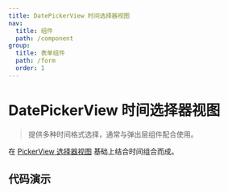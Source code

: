 ```yaml
---
title: DatePickerView 时间选择器视图
nav:
  title: 组件
  path: /component
group:
  title: 表单组件
  path: /form
  order: 1
---
```


# DatePickerView 时间选择器视图

> 提供多种时间格式选择，通常与弹出层组件配合使用。

在 [PickerView 选择器视图](./picker-view) 基础上结合时间组合而成。

## 代码演示

<code src="./__fixtures__/basic.tsx"></code>

<API src="./date-picker-view.tsx"></API>
